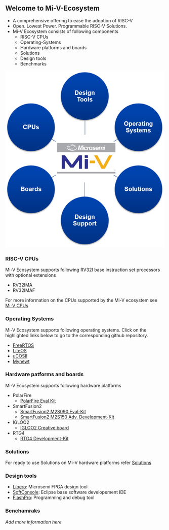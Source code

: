 ## Welcome to Mi-V-Ecosystem
  
- A comprehensive offering to ease the adoption of RISC-V
- Open. Lowest Power. Programmable RISC-V Solutions.
- Mi-V Ecosystem consists of following components
  - RISC-V CPUs
  - Operating-Systems
  - Hardware platforms and boards
  - Solutions
  - Design tools
  - Benchmarks
  
  
![Mi-V EchoSystem](/images/Mi-V_Bubbles.png)
  

### RISC-V CPUs
Mi-V Ecosystem supports following RV32I base instruction set processors with optional extensions
- RV32IMA
- RV32IMAF

For more information on the CPUs supported by the Mi-V ecosystem see [Mi-V CPUs](https://github.com/RISCV-on-Microsemi-FPGA/CPUs)

### Operating Systems

Mi-V Ecosystem supports following operating systems. Click on the highlighted links
below to go to the corresponding github repository.
- [FreeRTOS](https://github.com/RISCV-on-Microsemi-FPGA/FreeRTOS)
- [LiteOS](https://github.com/RISCV-on-Microsemi-FPGA/LiteOS)
- [uCOSII](https://github.com/RISCV-on-Microsemi-FPGA/uCOS)
- [Mynewt](https://github.com/RISCV-on-Microsemi-FPGA/Mynewt)
    
### Hardware patforms and boards

Mi-V Ecosystem supports following hardware platforms
- PolarFire
  - [PolarFire Eval Kit](https://github.com/RISCV-on-Microsemi-FPGA/PolarFire-Eval-Kit)
- SmartFusion2
  - [SmartFusion2 M2S090 Eval-Kit](https://github.com/RISCV-on-Microsemi-FPGA/SmartFusion2-Eval-Kit)
  - [SmartFusion2 M2S150 Adv. Development-Kit](https://github.com/RISCV-on-Microsemi-FPGA/SmartFusion2-Advanced-Dev-Kit)
- IGLOO2
  - [IGLOO2 Creative board](https://github.com/RISCV-on-Microsemi-FPGA/RISC-V-Creative-Board)
- RTG4
  - [RTG4 Development-Kit](https://github.com/RISCV-on-Microsemi-FPGA/RTG4-Development-Kit)
        
### Solutions
For ready to use Solutions on Mi-V hardware platforms refer [Solutions](https://github.com/RISCV-on-Microsemi-FPGA/Solutions)

### Design tools
- [Libero](https://github.com/RISCV-on-Microsemi-FPGA/Libero): Microsemi FPGA design tool
- [SoftConsole](https://github.com/RISCV-on-Microsemi-FPGA/SoftConsole): Eclipse base software developement IDE
- [FlashPro](https://github.com/RISCV-on-Microsemi-FPGA/FlashPro): Programming and debug tool

### Benchamraks
_Add more information here_
